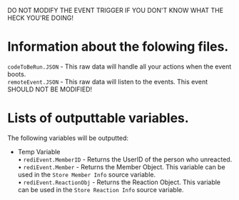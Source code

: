 DO NOT MODIFY THE EVENT TRIGGER IF YOU DON'T KNOW WHAT THE HECK YOU'RE DOING!  

# Information about the folowing files.

`codeToBeRun.JSON` - This raw data will handle all your actions when the event boots.  
`remoteEvent.JSON` - This raw data will listen to the events. This event SHOULD NOT BE MODIFIED!  

# Lists of outputtable variables.

The following variables will be outputted:

 - Temp Variable  
	• `rediEvent.MemberID` 		- Returns the UserID of the person who unreacted.  
	• `rediEvent.Member` 		- Returns the Member Object. This variable can be used in the `Store Member Info` source variable.  
	• `rediEvent.ReactionObj`	- Returns the Reaction Object. This variable can be used in the `Store Reaction Info` source variable.
